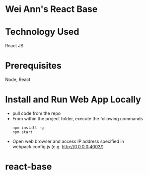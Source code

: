 #  Wei Ann's React Base

# Technology Used
React JS

# Prerequisites 
Node, React

# Install and Run Web App Locally
* pull code from the repo
* From within the project folder, execute the following commands
    ```
    npm install -g
    npm start
    ```
* Open web browser and access IP address specified in webpack.config.js (e.g. http://0.0.0.0:4003/)




# react-base
